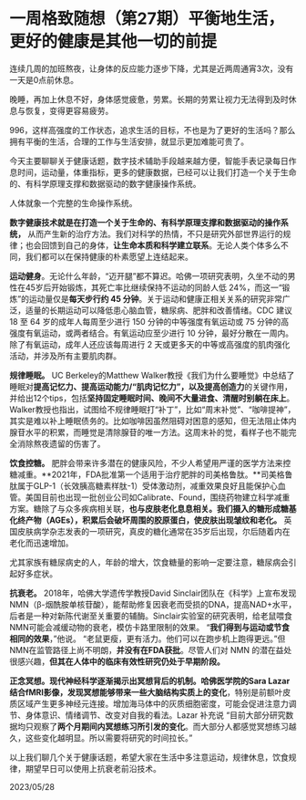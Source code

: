# 一周格致随想（第27期）平衡地生活，更好的健康是其他一切的前提
连续几周的加班熬夜，让身体的反应能力逐步下降，尤其是近两周通宵3次，没有一天是0点前休息。

晚睡，再加上休息不好，身体感觉疲惫，劳累。长期的劳累让视力无法得到及时休息与恢复，变得更容易疲劳。

996，这样高强度的工作状态，追求生活的目标，不也是为了更好的生活吗？那么拥有平衡的生活，合理的工作与生活安排，就显示更加难能可贵了。

今天主要聊聊关于健康话题，数字技术辅助手段越来越方便，智能手表记录每日作息时间，运动量，体重指标，更多的健康数据，已经可以让我们打造一个关于生命的、有科学原理支撑和数据驱动的数字健康操作系统。

人体就象一个完整的生命操作系统。

**数字健康技术就是在打造一个关于生命的、有科学原理支撑和数据驱动的操作系统，** 从而产生新的治疗方法。我们对科学的热情，不只是研究外部世界运行的规律；也会回馈到自己的身体，**让生命本质和科学建立联系**。无论人类个体多么不同，我们都可以在保持健康的朴素愿望上连结起来。

**运动健身**。无论什么年龄，“迈开腿”都不算迟。哈佛一项研究表明，久坐不动的男性在45岁后开始锻炼，其死亡率比继续保持不运动的同龄人低 24%，而这一“锻炼”的运动量仅是**每天步行约 45 分钟**。关于运动和健康正相关关系的研究非常广泛，适量的长期运动可以降低患心脑血管，糖尿病、肥胖和改善情绪。CDC 建议 18 至 64 岁的成年人每周至少进行 150 分钟的中等强度有氧运动或 75 分钟的高强度有氧运动，或两者结合。有氧运动应至少进行 10 分钟，最好分散在一周内。除了有氧运动，成年人还应该每周进行 2 天或更多天的中等或高强度的肌肉强化活动，并涉及所有主要肌肉群。

**规律睡眠。** UC Berkeley的Matthew Walker教授《我们为什么要睡觉》中总结了睡眠对**提高记忆力、提高运动能力/“肌肉记忆力”，以及提高创造力**的关键作用，并给出12个tips，包括**坚持固定睡眠时间、晚间不大量进食、清醒时别躺在床上**。Walker教授也指出，试图给不规律睡眠打“补丁”，比如“周末补觉”、“咖啡提神”，其实是难以补上睡眠债务的。比如咖啡因虽然阻碍对困意的感知，但无法阻止体内腺苷水平的积累，而睡觉是清除腺苷的唯一方法。这周末补的觉，看样子也不能完全消除熬夜遗留的伤害了。

**饮食控糖。** 肥胖会带来许多潜在的健康风险，不少人希望用严谨的医学方法来控糖减重。**2021年，FDA批准第一个适用于治疗肥胖的司美格鲁肽。**司美格鲁肽属于GLP-1（长效胰高糖素样肽-1）受体激动剂，减重效果良好且能保护心血管。美国目前也出现一批创业公司如Calibrate、Found，围绕药物建立科学减重方案。糖除了与众多疾病相关联，**也与皮肤老化息息相关。我们摄入的糖形成糖基化终产物（AGEs），积累后会破坏周围的胶原蛋白，使皮肤出现皱纹和老化。** 英国皮肤病学杂志发表的一项研究，真皮的糖化通常在35岁后出现，尔后随着内在老化而迅速增加。

尤其家族有糖尿病史的人，年龄的增大，饮食糖量的影响一定要注意，糖尿病会引起好多症状。

**抗衰老。** 2018年，哈佛大学遗传学教授David Sinclair团队在《科学》上宣布发现NMN（β-烟酰胺单核苷酸），能帮助修复因衰老而受损的DNA，提高NAD+水平，后者是一种对新陈代谢至关重要的辅酶。Sinclair实验室的研究表明，给老鼠喂食NMN可能会减缓动物的衰老，模仿卡路里限制的效果。 “**我们得到与运动或节食相同的效果**，”他说。 “老鼠更瘦，更有活力。他们可以在跑步机上跑得更远。”但NMN在监管路径上尚不明朗，**并没有在FDA获批**。尽管人们对 NMN 的潜在益处很感兴趣，**但其在人体中的临床有效性研究仍处于早期阶段。**

**正念冥想。**现代神经科学逐渐揭示出冥想背后的机制。哈佛医学院的Sara Lazar结合fMRI影像，发现**冥想能够带来一些大脑结构实质上的变化**，特别是前额叶皮质区域产生更多神经元连接。增加海马体中的灰质细胞密度，可能会促进注意力调节、身体意识、情绪调节、改变对自我的看法。Lazar 补充说 “目前大部分研究数据均只观察了**两个月期间内冥想练习所引发的变化**。而大部分人都感觉冥想练习越久，这些变化越明显。所以需要将研究的时间拉长。”

以上我们聊几个关于健康话题，希望大家在生活中多注意运动，规律休息，饮食规律，期望早日可以使用上抗衰老前沿技术。

2023/05/28

